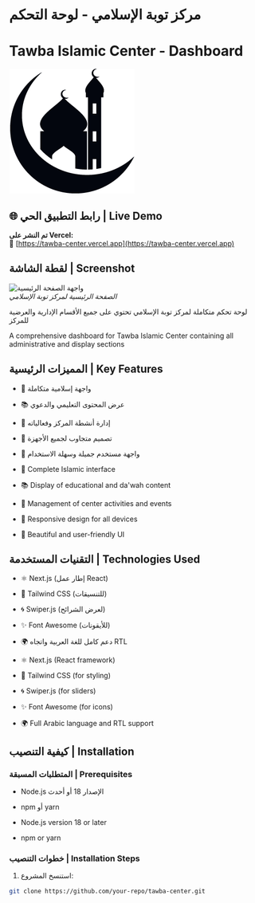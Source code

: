 # مركز توبة الإسلامي - لوحة التحكم  
# Tawba Islamic Center - Dashboard

![شعار المركز](public/logo%2011.png)

## 🌐 رابط التطبيق الحي | Live Demo
**تم النشر على Vercel:**  
🔗 [https://tawba-center.vercel.app](https://tawba-center.vercel.app)

## لقطة الشاشة | Screenshot

![واجهة الصفحة الرئيسية](screenshots/home.png)  
*الصفحة الرئيسية لمركز توبة الإسلامي*

لوحة تحكم متكاملة لمركز توبة الإسلامي تحتوي على جميع الأقسام الإدارية والعرضية للمركز

A comprehensive dashboard for Tawba Islamic Center containing all administrative and display sections

## المميزات الرئيسية | Key Features
- 🌙 واجهة إسلامية متكاملة
- 📚 عرض المحتوى التعليمي والدعوي
- 🕌 إدارة أنشطة المركز وفعالياته
- 📱 تصميم متجاوب لجميع الأجهزة
- 🎨 واجهة مستخدم جميلة وسهلة الاستخدام

- 🌙 Complete Islamic interface  
- 📚 Display of educational and da'wah content  
- 🕌 Management of center activities and events  
- 📱 Responsive design for all devices  
- 🎨 Beautiful and user-friendly UI

## التقنيات المستخدمة | Technologies Used
- ⚛️ Next.js (إطار عمل React)  
- 💅 Tailwind CSS (للتنسيقات)  
- 🌀 Swiper.js (لعرض الشرائح)  
- ✨ Font Awesome (للأيقونات)  
- 🌍 دعم كامل للغة العربية واتجاه RTL  

- ⚛️ Next.js (React framework)  
- 💅 Tailwind CSS (for styling)  
- 🌀 Swiper.js (for sliders)  
- ✨ Font Awesome (for icons)  
- 🌍 Full Arabic language and RTL support  

## كيفية التنصيب | Installation

### المتطلبات المسبقة | Prerequisites
- Node.js الإصدار 18 أو أحدث  
- npm أو yarn  

- Node.js version 18 or later  
- npm or yarn  

### خطوات التنصيب | Installation Steps
1. استنسخ المشروع:
```bash
git clone https://github.com/your-repo/tawba-center.git